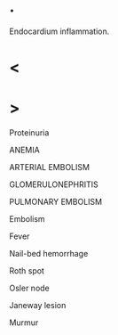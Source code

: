 # .

Endocardium inflammation.

# <

# >

Proteinuria

ANEMIA

ARTERIAL EMBOLISM

GLOMERULONEPHRITIS

PULMONARY EMBOLISM

Embolism

Fever

Nail-bed hemorrhage

Roth spot

Osler node

Janeway lesion

Murmur
